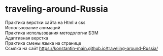 # traveling-around-Russia</br>
Практика верстки сайта на Html и css<br>
Использование анимаций<br>
Практика использования методологии БЭМ<br>
Адаптивная верстка<br>
Практика смены языка на странице<br>
Ссылка на сайт https://konstantin-main.github.io/traveling-around-Russia/<br>
